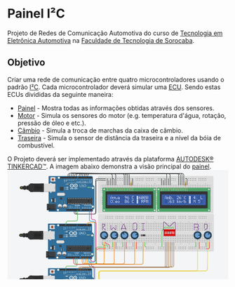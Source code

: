 # Painel I²C
Projeto de Redes de Comunicação Automotiva do curso de [Tecnologia em Eletrônica Automotiva](http://fatecsorocaba.edu.br/curso_ea.asp "Eletrônica Fatec") na [Faculdade de Tecnologia de Sorocaba](http://fatecsorocaba.edu.br/ "Fatec Sorocaba").

## Objetivo
Criar uma rede de comunicação entre quatro microcontroladores usando o padrão [I²C](https://www.i2c-bus.org/specification/ "Padrão I²C").
Cada microcontrolador deverá simular uma [ECU](https://en.wikipedia.org/wiki/Engine_control_unit "Wikipedia EN"). Sendo estas ECUs divididas da seguinte maneira:
* [Painel](ecu-painel/main.cpp) - Mostra todas as informações obtidas através dos sensores.
* [Motor](ecu-motor/main.cpp) - Simula os sensores do motor (e.g. temperatura d'água, rotação, pressão de óleo e etc.).
* [Câmbio](ecu-cambio/main.cpp) - Simula a troca de marchas da caixa de câmbio.
* [Traseira](ecu-traseira/main.cpp) - Simula o sensor de distância da traseira e a nível da bóia de combustível.

O Projeto deverá ser implementado através da plataforma [AUTODESK® TINKERCAD™](https://www.tinkercad.com/). A imagem abaixo demonstra a visão principal do [painel](https://www.tinkercad.com/things/4LXyvpHGJDU "Projeto no TINKERCAD").
![Imagem principal do painel automotivo](imagens/painel-I2C.png?raw=true "Painel principal")
